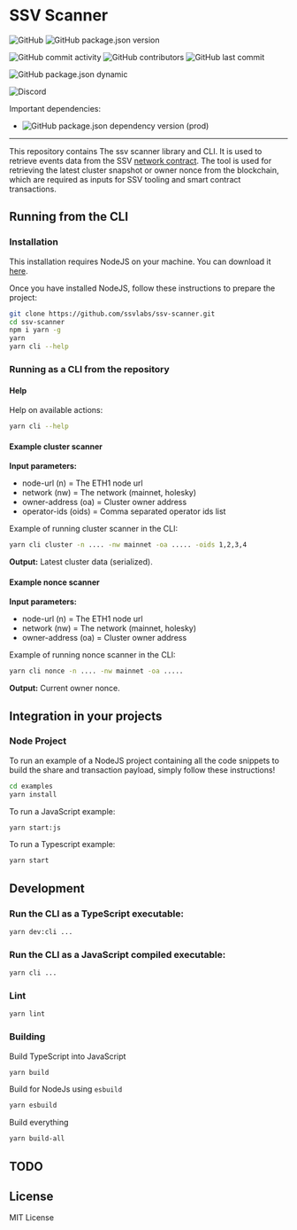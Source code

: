 # SSV Scanner

![GitHub](https://img.shields.io/github/license/ssvlabs/ssv-scanner)
![GitHub package.json version](https://img.shields.io/github/package-json/v/ssvlabs/ssv-scanner)

![GitHub commit activity](https://img.shields.io/github/commit-activity/y/ssvlabs/ssv-scanner)
![GitHub contributors](https://img.shields.io/github/contributors/ssvlabs/ssv-scanner)
![GitHub last commit](https://img.shields.io/github/last-commit/ssvlabs/ssv-scanner)

![GitHub package.json dynamic](https://img.shields.io/github/package-json/keywords/ssvlabs/ssv-scanner)

![Discord](https://img.shields.io/discord/723834989506068561?style=for-the-badge&label=Ask%20for%20support&logo=discord&logoColor=white)

Important dependencies:

* ![GitHub package.json dependency version (prod)](https://img.shields.io/github/package-json/dependency-version/ssvlabs/ssv-scanner/ethersjs?style=social)

---

This repository contains The ssv scanner library and CLI.
It is used to retrieve events data from the SSV [network contract](https://docs.ssv.network/developers/smart-contracts/ssvnetwork).
The tool is used for retrieving the latest cluster snapshot or owner nonce from the blockchain, which are required as inputs for SSV tooling and smart contract transactions.

## Running from the CLI

### Installation

This installation requires NodeJS on your machine.
You can download it [here](https://nodejs.org/en/download/).

Once you have installed NodeJS, follow these instructions to prepare the project:

```bash
git clone https://github.com/ssvlabs/ssv-scanner.git
cd ssv-scanner
npm i yarn -g
yarn
yarn cli --help
```

### Running as a CLI from the repository


#### Help

Help on available actions:

```bash
yarn cli --help
```

#### Example cluster scanner

**Input parameters:**

- node-url (n) = The ETH1 node url
- network (nw) = The network (mainnet, holesky)
- owner-address (oa) = Cluster owner address
- operator-ids (oids) = Comma separated operator ids list

Example of running cluster scanner in the CLI:
```bash
yarn cli cluster -n .... -nw mainnet -oa ..... -oids 1,2,3,4
```

**Output:**  Latest cluster data (serialized).

#### Example nonce scanner

**Input parameters:**

- node-url (n) = The ETH1 node url
- network (nw) = The network (mainnet, holesky)
- owner-address (oa) = Cluster owner address


Example of running nonce scanner in the CLI:
```bash
yarn cli nonce -n .... -nw mainnet -oa .....
```

**Output:**  Current owner nonce.

## Integration in your projects

### Node Project

To run an example of a NodeJS project containing all the code snippets to build the share and transaction payload, simply follow these instructions!

```bash
cd examples
yarn install
```

To run a JavaScript example:

```bash
yarn start:js
```

To run a Typescript example:

```bash
yarn start
```

## Development

### Run the CLI as a TypeScript executable:

```bash
yarn dev:cli ...
```

### Run the CLI as a JavaScript compiled executable:

```bash
yarn cli ...
```

### Lint

```bash
yarn lint
```

### Building

Build TypeScript into JavaScript

```bash
yarn build
```

Build for NodeJs using `esbuild`

```bash
yarn esbuild
```

Build everything

```bash
yarn build-all
```

## TODO

## License

MIT License
